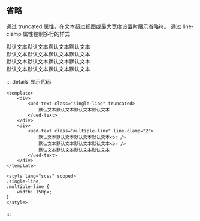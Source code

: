 ## 省略

通过 truncated 属性，在文本超过视图或最大宽度设置时展示省略符。
通过 line-clamp 属性控制多行的样式

<div class="text-content text-truncated">
  <div class="text-truncated-default">
    <ued-text class="single-line" truncated>
      默认文本默认文本默认文本默认文本
    </ued-text>
  </div>
  <div class="text-truncated-line-clamp">
    <ued-text class="multiple-line" line-clamp="2">
      默认文本默认文本默认文本默认文本 <br />
      默认文本默认文本默认文本默认文本 <br />
      默认文本默认文本默认文本默认文本
    </ued-text>
  </div>
</div>

<style scoped>
.text-truncated-default > .single-line,
.text-truncated-line-clamp > .multiple-line {
	width: 150px;
}
</style>

::: details 显示代码

```vue
<template>
	<div>
		<ued-text class="single-line" truncated>
			默认文本默认文本默认文本默认文本
		</ued-text>
	</div>
	<div>
		<ued-text class="multiple-line" line-clamp="2">
			默认文本默认文本默认文本默认文本<br />
			默认文本默认文本默认文本默认文本<br />
			默认文本默认文本默认文本默认文本
		</ued-text>
	</div>
</template>

<style lang="scss" scoped>
.single-line,
.multiple-line {
	width: 150px;
}
</style>
```

:::
